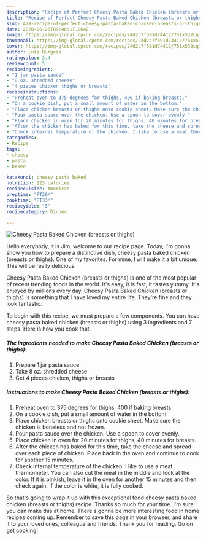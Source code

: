 ```yaml
---
description: "Recipe of Perfect Cheesy Pasta Baked Chicken (breasts or thighs)"
title: "Recipe of Perfect Cheesy Pasta Baked Chicken (breasts or thighs)"
slug: 479-recipe-of-perfect-cheesy-pasta-baked-chicken-breasts-or-thighs
date: 2020-06-26T09:40:17.064Z
image: https://img-global.cpcdn.com/recipes/24d2c7f591d74412/751x532cq70/cheesy-pasta-baked-chicken-breasts-or-thighs-recipe-main-photo.jpg
thumbnail: https://img-global.cpcdn.com/recipes/24d2c7f591d74412/751x532cq70/cheesy-pasta-baked-chicken-breasts-or-thighs-recipe-main-photo.jpg
cover: https://img-global.cpcdn.com/recipes/24d2c7f591d74412/751x532cq70/cheesy-pasta-baked-chicken-breasts-or-thighs-recipe-main-photo.jpg
author: Luis Burgess
ratingvalue: 3.4
reviewcount: 5
recipeingredient:
- "1 jar pasta sauce"
- "8 oz. shredded cheese"
- "4 pieces chicken thighs or breasts"
recipeinstructions:
- "Preheat oven to 375 degrees for thighs, 400 if baking breasts."
- "On a cookie dish, put a small amount of water in the bottom."
- "Place chicken breasts or thighs onto cookie sheet. Make sure the chicken is boneless and not frozen."
- "Pour pasta sauce over the chicken. Use a spoon to cover evenly."
- "Place chicken in oven for 20 minutes for thighs, 40 minutes for breasts."
- "After the chicken has baked for this time, take the cheese and spread over each piece of chicken. Place back in the oven and continue to cook for another 15 minutes."
- "Check internal temperature of the chicken. I like to use a meat thermometer. You can also cut the meat in the middle and look at the color. If it is pinkish, leave it in the oven for another 15 minutes and then check again. If the color is white, it is fully cooked."
categories:
- Recipe
tags:
- cheesy
- pasta
- baked

katakunci: cheesy pasta baked 
nutrition: 223 calories
recipecuisine: American
preptime: "PT26M"
cooktime: "PT33M"
recipeyield: "3"
recipecategory: Dinner

---
```



![Cheesy Pasta Baked Chicken (breasts or thighs)](https://img-global.cpcdn.com/recipes/24d2c7f591d74412/751x532cq70/cheesy-pasta-baked-chicken-breasts-or-thighs-recipe-main-photo.jpg)

Hello everybody, it is Jim, welcome to our recipe page. Today, I'm gonna show you how to prepare a distinctive dish, cheesy pasta baked chicken (breasts or thighs). One of my favorites. For mine, I will make it a bit unique. This will be really delicious.

Cheesy Pasta Baked Chicken (breasts or thighs) is one of the most popular of recent trending foods in the world. It's easy, it is fast, it tastes yummy. It's enjoyed by millions every day. Cheesy Pasta Baked Chicken (breasts or thighs) is something that I have loved my entire life. They're fine and they look fantastic.




To begin with this recipe, we must prepare a few components. You can have cheesy pasta baked chicken (breasts or thighs) using 3 ingredients and 7 steps. Here is how you cook that.

<!--inarticleads1-->

##### The ingredients needed to make Cheesy Pasta Baked Chicken (breasts or thighs):

1. Prepare 1 jar pasta sauce
1. Take 8 oz. shredded cheese
1. Get 4 pieces chicken, thighs or breasts




<!--inarticleads2-->

##### Instructions to make Cheesy Pasta Baked Chicken (breasts or thighs):

1. Preheat oven to 375 degrees for thighs, 400 if baking breasts.
1. On a cookie dish, put a small amount of water in the bottom.
1. Place chicken breasts or thighs onto cookie sheet. Make sure the chicken is boneless and not frozen.
1. Pour pasta sauce over the chicken. Use a spoon to cover evenly.
1. Place chicken in oven for 20 minutes for thighs, 40 minutes for breasts.
1. After the chicken has baked for this time, take the cheese and spread over each piece of chicken. Place back in the oven and continue to cook for another 15 minutes.
1. Check internal temperature of the chicken. I like to use a meat thermometer. You can also cut the meat in the middle and look at the color. If it is pinkish, leave it in the oven for another 15 minutes and then check again. If the color is white, it is fully cooked.




So that's going to wrap it up with this exceptional food cheesy pasta baked chicken (breasts or thighs) recipe. Thanks so much for your time. I'm sure you can make this at home. There's gonna be more interesting food in home recipes coming up. Remember to save this page in your browser, and share it to your loved ones, colleague and friends. Thank you for reading. Go on get cooking!
